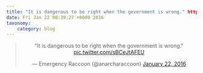 ```yaml
---
title: "It is dangerous to be right when the government is wrong." http://twitter.com/anarcharaccoon/status/690329221260967940/photo/1
date: Fri Jan 22 08:39:27 +0000 2016
taxonomy:
    category: blog
---
```

<blockquote class="twitter-tweet" align="center" width="350"><p lang="en" dir="ltr">&quot;It is dangerous to be right when the government is wrong.&quot; <a href="http://twitter.com/anarcharaccoon/status/690329221260967940/photo/1">pic.twitter.com/sBCeJtAFEU</a></p>&mdash; Emergency Raccoon (@anarcharaccoon) <a href="https://twitter.com/anarcharaccoon/status/690329221260967940">January 22, 2016</a></blockquote>

